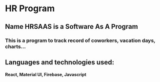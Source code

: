 # HR Program

## Name HRSAAS is a Software As A Program

### This is a program to track record of coworkers, vacation days, charts...

## Languages and technologies used:

#### React, Material UI, Firebase, Javascript
